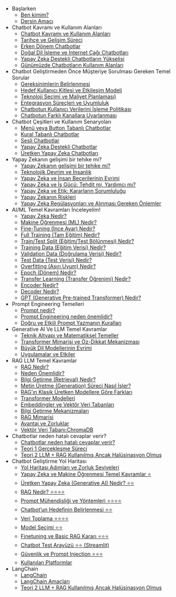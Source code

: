 * Başlarken
    * [Ben kimim?](lessons/01_baslarken.md#ben-kimim)
    * [Dersin Amacı](lessons/01_baslarken.md#dersin-amacı)
* Chatbot Kavramı ve Kullanım Alanları
    * [Chatbot Kavramı ve Kullanım Alanları](lessons/02_chatbot_kavrami.md#chatbot-nedir)
    * [Tarihçe ve Gelişim Süreci](lessons/02_chatbot_kavrami.md#tarihçe-ve-gelişim-süreci)
    * [Erken Dönem Chatbotlar](lessons/02_chatbot_kavrami.md#erken-dönem-chatbotlar)
    * [Doğal Dil İşleme ve İnternet Çağı Chatbotları](lessons/02_chatbot_kavrami.md#doğal-dil-i̇şleme-ve-i̇nternet-çağı-chatbotları)
    * [Yapay Zeka Destekli Chatbotların Yükselişi](lessons/02_chatbot_kavrami.md#yapay-zeka-destekli-chatbotların-yükselişi)
    * [Günümüzde Chatbotların Kullanım Alanları](lessons/02_chatbot_kavrami.md#günümüzde-chatbotların-kullanım-alanları)
* Chatbot Geliştirmeden Önce Müşteriye Sorulması Gereken Temel Sorular
    * [Gereksinimlerin Belirlenmesi](lessons/03_chatbot_gelistirmeden_once.md#chatbot-geliştirmeden-önce-müşteriye-sorulması-gereken-temel-sorular)
    * [Hedef Kullanıcı Kitlesi ve Etkileşim Modeli](lessons/03_chatbot_gelistirmeden_once.md#hedef-kullanıcı-kitlesi-ve-etkileşim-modeli)
    * [Teknoloji Seçimi ve Maliyet Planlaması)](lessons/03_chatbot_gelistirmeden_once.md#teknoloji-seçimi-ve-maliyet-planlaması)
    * [Entegrasyon Süreçleri ve Uyumluluk](lessons/03_chatbot_gelistirmeden_once.md#entegrasyon-süreçleri-ve-uyumluluk)
    * [Chatbotun Kullanıcı Verilerini İşleme Politikası](lessons/03_chatbot_gelistirmeden_once.md#chatbotun-kullanıcı-verilerini-İşleme-politikası)
    * [Chatbotun Farklı Kanallara Uyarlanması](lessons/03_chatbot_gelistirmeden_once.md#chatbotun-farklı-kanallara-uyarlanması)
* Chatbot Çeşitleri ve Kullanım Senaryoları
    * [Menü veya Button Tabanlı Chatbotlar](lessons/04_chatbotcesitlerikarsilastirma.md#menü-veya-button-tabanlı-chatbotlar)
    * [Kural Tabanlı Chatbotlar](lessons/04_chatbotcesitlerikarsilastirma.md#kural-tabanlı-chatbotlar)
    * [Sesli Chatbotlar](lessons/04_chatbotcesitlerikarsilastirma.md#sesli-chatbotlar)
    * [Yapay Zeka Destekli Chatbotlar](lessons/04_chatbotcesitlerikarsilastirma.md#yapay-zeka-destekli-chatbotlar)
    * [Üretken Yapay Zeka Chatbotları](lessons/04_chatbotcesitlerikarsilastirma.md#Üretken-yapay-zeka-chatbotları)
* Yapay Zekanın gelişimi bir tehike mi?
    * [Yapay Zekanın gelişimi bir tehike mi?](lessons/05_yapay_zekanin_gelisimi_tehlikemi.md#yapay-zekanın-gelişimi-bir-tehike-mi)
    * [Teknolojik Devrim ve İnsanlık](lessons/05_yapay_zekanin_gelisimi_tehlikemi.md#teknolojik-devrim-ve-i̇nsanlık)
    * [Yapay Zeka ve İnsan Becerilerinin Evrimi](lessons/05_yapay_zekanin_gelisimi_tehlikemi.md#yapay-zeka-ve-i̇nsan-becerilerinin-evrimi)
    * [Yapay Zeka ve İş Gücü: Tehdit mi, Yardımcı mı?](lessons/05_yapay_zekanin_gelisimi_tehlikemi.md#yapay-zeka-ve-i̇ş-gücü-tehdit-mi-yardımcı-mı)
    * [Yapay Zeka ve Etik: Kararların Sorumluluğu](lessons/05_yapay_zekanin_gelisimi_tehlikemi.md#yapay-zeka-ve-etik-kararların-sorumluluğu)
    * [Yapay Zekanın Riskleri](lessons/05_yapay_zekanin_gelisimi_tehlikemi.md#yapay-zekanın-riskleri)
    * [Yapay Zeka Regülasyonları ve Alınması Gereken Önlemler](lessons/05_yapay_zekanin_gelisimi_tehlikemi.md#yapay-zeka-regülasyonları-ve-alınması-gereken-önlemler)
* AI/ML Temel Kavramları İnceleyelim!
    * [Yapay Zeka Nedir?](lessons/06_ai_ml_temel_kavramlar.md#yapay-zeka-nedir)
    * [Makine Öğrenmesi (ML) Nedir?](lessons/06_ai_ml_temel_kavramlar.md#makine-öğrenmesi-ml-nedir)
    * [Fine-Tuning (İnce Ayar) Nedir?](lessons/06_ai_ml_temel_kavramlar.md#fine-tuning-i̇nce-ayar-nedir)
    * [Full Training (Tam Eğitim) Nedir?](lessons/06_ai_ml_temel_kavramlar.md#full-training-tam-eğitim-nedir)
    * [Train/Test Split (Eğitim/Test Bölünmesi) Nedir?](lessons/06_ai_ml_temel_kavramlar.md#traintest-split-eğitimtest-bölünmesi-nedir)
    * [Training Data (Eğitim Verisi) Nedir?](lessons/06_ai_ml_temel_kavramlar.md#training-data-eğitim-verisi-nedir)
    * [Validation Data (Doğrulama Verisi) Nedir?](lessons/06_ai_ml_temel_kavramlar.md#validation-data-doğrulama-verisi-nedir)
    * [Test Data (Test Verisi) Nedir?](lessons/06_ai_ml_temel_kavramlar.md#test-data-test-verisi-nedir)
    * [Overfitting (Aşırı Uyum) Nedir?](lessons/06_ai_ml_temel_kavramlar.md#overfitting-aşırı-uyum-nedir)
    * [Epoch (Dönem) Nedir?](lessons/06_ai_ml_temel_kavramlar.md#epoch-dönem-nedir)
    * [Transfer Learning (Transfer Öğrenimi) Nedir?](lessons/06_ai_ml_temel_kavramlar.md#transfer-learning-transfer-öğrenimi-nedir)
    * [Encoder Nedir?](lessons/06_ai_ml_temel_kavramlar.md#encoder-nedir)
    * [Decoder Nedir?](lessons/06_ai_ml_temel_kavramlar.md#decoder-nedir)
    * [GPT (Generative Pre-trained Transformer) Nedir?](lessons/06_ai_ml_temel_kavramlar.md#gpt-generative-pre-trained-transformer-nedir)
* Prompt Engineering Temelleri
   * [Prompt nedir?](lessons/07_prompt_engineering_temel_kavramlar.md#prompt-nedir)
   * [Prompt Engineering neden önemlidir?](lessons/07_prompt_engineering_temel_kavramlar.md#prompt-engineering-neden-önemlidir)
   * [Doğru ve Etkili Prompt Yazmanın Kuralları](lessons/07_prompt_engineering_temel_kavramlar.md#doğru-ve-etkili-prompt-yazmanın-kuralları)
*  Generative AI Ve LLM Temel Kavramlar
   *  [Teknik Altyapı ve Matematiksel Temeller](lessons/08_gen_ai_llm_temel_kavramlar.md#teknik-altyapı-ve-matematiksel-temeller)
   *  [Transformer Mimarisi ve Öz-Dikkat Mekanizması](lessons/08_gen_ai_llm_temel_kavramlar.md#transformer-mimarisi-ve-öz-dikkat-mekanizması)
   *  [Büyük Dil Modellerinin Evrimi](lessons/08_gen_ai_llm_temel_kavramlar.md#büyük-dil-modellerinin-evrimi)
   *  [Uygulamalar ve Etkiler](lessons/08_gen_ai_llm_temel_kavramlar.md#uygulamalar-ve-etkiler)
*  RAG LLM Temel Kavramlar
   *  [RAG Nedir?](lessons/09_rag_temelkavramlar.md#rag-nedir)
   *  [Neden Önemlidir?](lessons/09_rag_temelkavramlar.md#neden-önemlidir)
   *  [Bilgi Getirme (Retrieval) Nedir?](lessons/09_rag_temelkavramlar.md#bilgi-getirme-retrieval-nedir)
   *  [Metin Üretme (Generation) Süreci Nasıl İşler?](lessons/09_rag_temelkavramlar.md#metin-üretme-generation-süreci-nasıl-i̇şler)
   *  [RAG’ın Klasik Üretken Modellere Göre Farkları](lessons/09_rag_temelkavramlar.md#ragın-klasik-üretken-modellere-göre-farkları)
   *  [Transformer Modelleri](lessons/09_rag_temelkavramlar.md#transformer-modelleri)
   *  [Embeddingler ve Vektör Veri Tabanları](lessons/09_rag_temelkavramlar.md#embeddingler-ve-vektör-veri-tabanları)
   *  [Bilgi Getirme Mekanizmaları](lessons/09_rag_temelkavramlar.md#bilgi-getirme-mekanizmaları)
   *  [RAG Mimarisi](lessons/09_rag_temelkavramlar.md#rag-mimarisi)
   *  [Avantaj ve Zorluklar](lessons/09_rag_temelkavramlar.md#avantaj-ve-zorluklar)
   *  [Vektör Veri Tabanı:ChromaDB](lessons/09_rag_temelkavramlar.md#vektör-veri-tabanı-chromadb)
*  Chatbotlar neden hatalı cevaplar verir?
   *  [Chatbotlar neden hatalı cevaplar verir?](lessons/10_bot_neden_hatali_cevap_verir.md#chatbotlar-neden-hatalı-cevaplar-verir)
   *  [Teori 1 Gerçekleşme Süreci](lessons/10_bot_neden_hatali_cevap_verir.md#teori-1-klasik-makine-öğrenmesi-ml-ile-geliştirilmiş-bot)
   *  [Teori 2 LLM + RAG Kullanılmış Ancak Halüsinasyon Olmuş](lessons/10_bot_neden_hatali_cevap_verir.md#teori-2-llm--rag-kullanılmış-ancak-halüsinasyon-olmuş)
*  Chatbot Geliştirme Yol Haritası
   *  [Yol Haritası Adımları ve Zorluk Seviyeleri](lessons/11_chatbot_gelistirme_yol_harita.md#yol-haritası-adımları-ve-zorluk-seviyeleri)
   *  [Yapay Zeka ve Makine Öğrenmesi Temel Kavramlar ⭐](lessons/11_chatbot_gelistirme_yol_harita.md#yapay-zeka-ve-makine-öğrenmesi-temel-kavramlar-)
   *  [Üretken Yapay Zeka (Generative AI) Nedir? ⭐⭐](lessons/11_chatbot_gelistirme_yol_harita.md#üretken-yapay-zeka-generative-ai-nedir-)
   *  [RAG Nedir? ⭐⭐⭐⭐](lessons/11_chatbot_gelistirme_yol_harita.md#rag-nedir-)
   *  [Prompt Mühendisliği ve Yöntemleri ⭐⭐⭐⭐](lessons/11_chatbot_gelistirme_yol_harita.md#prompt-mühendisliği-ve-yöntemleri-)
   *  [Chatbot’un Hedefinin Belirlenmesi ⭐⭐](lessons/11_chatbot_gelistirme_yol_harita.md#chatbotun-hedefinin-belirlenmesi-)
   *  [Veri Toplama ⭐⭐⭐⭐](lessons/11_chatbot_gelistirme_yol_harita.md#veri-toplama-)
   *  [Model Seçimi ⭐⭐](lessons/11_chatbot_gelistirme_yol_harita.md#model-seçimi-)
   *  [Finetuning ve Basic RAG Kararı ⭐⭐⭐](lessons/11_chatbot_gelistirme_yol_harita.md#finetuning-ve-basic-rag-kararı-)
   *  [Chatbot Test Arayüzü ⭐⭐ (Streamlit)](lessons/11_chatbot_gelistirme_yol_harita.md#chatbot-test-arayüzü--streamlit)
   *  [Güvenlik ve Prompt Injection ⭐⭐⭐](lessons/11_chatbot_gelistirme_yol_harita.md#güvenlik-ve-prompt-injection-)
   *  [Kullanılan Platformlar](lessons/11_chatbot_gelistirme_yol_harita.md#kullanılan-platformlar)
*  LangChain
   *  [LangChain](lessons/12_langchain_ekosistem.md#langchain)
   *  [LangChain Amaçları](lessons/12_langchain_ekosistem.md#langchain-amaçları)
   *  [Teori 2 LLM + RAG Kullanılmış Ancak Halüsinasyon Olmuş](lessons/10_bot_neden_hatali_cevap_verir.md#teori-2-llm--rag-kullanılmış-ancak-halüsinasyon-olmuş)





